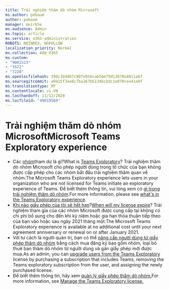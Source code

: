 ```yaml
---
title: Trải nghiệm thăm dò nhóm Microsoft
ms.author: pebaum
author: pebaum
manager: mnirkhe
ms.audience: Admin
ms.topic: article
ms.service: o365-administration
ROBOTS: NOINDEX, NOFOLLOW
localization_priority: Normal
ms.collection: Adm_O365
ms.custom:
- "9001513"
- "3572"
- "7228"
ms.openlocfilehash: 398c3b9db7c90fe016cab56ef9d13078e4011a6f
ms.sourcegitcommit: a9415f3ae8c7ba267b5134bcbdc1e070cea41a0f
ms.translationtype: MT
ms.contentlocale: vi-VN
ms.lasthandoff: 11/12/2020
ms.locfileid: "49019569"
---
```

# <a name="microsoft-teams-exploratory-experience"></a><span data-ttu-id="a9755-102">Trải nghiệm thăm dò nhóm Microsoft</span><span class="sxs-lookup"><span data-stu-id="a9755-102">Microsoft Teams Exploratory experience</span></span>

- <span data-ttu-id="a9755-103">Các [nhóm](https://docs.microsoft.com/microsoftteams/teams-exploratory)tham dự là gì?</span><span class="sxs-lookup"><span data-stu-id="a9755-103">What is [Teams Exploratory](https://docs.microsoft.com/microsoftteams/teams-exploratory)?</span></span> <span data-ttu-id="a9755-104">Trải nghiệm thăm dò nhóm Microsoft cho phép người dùng trong tổ chức của bạn không được cấp phép cho các nhóm bắt đầu trải nghiệm thăm quan về nhóm.</span><span class="sxs-lookup"><span data-stu-id="a9755-104">The Microsoft Teams Exploratory experience lets users in your organization who are not licensed for Teams initiate an exploratory experience of Teams.</span></span> <span data-ttu-id="a9755-105">Để biết thêm thông tin, vui lòng xem có [gì trong trải nghiệm thăm dò nhóm](https://docs.microsoft.com/microsoftteams/teams-exploratory#whats-in-the-teams-exploratory-experience).</span><span class="sxs-lookup"><span data-stu-id="a9755-105">For more information, please see [what's in the Teams Exploratory experience](https://docs.microsoft.com/microsoftteams/teams-exploratory#whats-in-the-teams-exploratory-experience).</span></span>
- <span data-ttu-id="a9755-106">[Khi nào giấy phép của tôi sẽ hết hạn](https://docs.microsoft.com/microsoftteams/teams-exploratory#how-long-does-the-teams-exploratory-experience-last)?</span><span class="sxs-lookup"><span data-stu-id="a9755-106">[When will my license expire](https://docs.microsoft.com/microsoftteams/teams-exploratory#how-long-does-the-teams-exploratory-experience-last)?</span></span> <span data-ttu-id="a9755-107">Trải nghiệm tham gia của các nhóm Microsoft được cung cấp tại không có chi phí bổ sung cho đến khi kỷ niệm hoặc gia hạn thỏa thuận tiếp theo của bạn vào hoặc sau ngày 2021 tháng một.</span><span class="sxs-lookup"><span data-stu-id="a9755-107">The Microsoft Teams Exploratory experience is available at no additional cost until your next agreement anniversary or renewal on or after January 2021.</span></span>
- <span data-ttu-id="a9755-108">Với tư cách là người quản trị, bạn có thể [nâng cấp người dùng từ giấy phép thăm dò nhóm](https://docs.microsoft.com/microsoftteams/teams-exploratory#upgrade-users-from-the-teams-exploratory-license) bằng cách mua đăng ký bao gồm nhóm, loại bỏ thuê bao thăm dò nhóm từ người dùng và gán giấy phép mới được mua.</span><span class="sxs-lookup"><span data-stu-id="a9755-108">As an admin, you can [upgrade users from the Teams Exploratory](https://docs.microsoft.com/microsoftteams/teams-exploratory#upgrade-users-from-the-teams-exploratory-license) license by purchasing a subscription that includes Teams, removing the Teams exploratory subscription from the user, and assigning the newly purchased license.</span></span>
- <span data-ttu-id="a9755-109">Để biết thêm thông tin, hãy xem [quản lý giấy phép thăm dò nhóm.](https://docs.microsoft.com/microsoftteams/teams-exploratory)</span><span class="sxs-lookup"><span data-stu-id="a9755-109">For more information, see [Manage the Teams Exploratory license.](https://docs.microsoft.com/microsoftteams/teams-exploratory)</span></span>